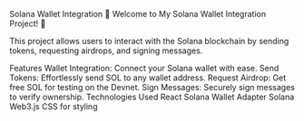 Solana Wallet Integration
🚀 Welcome to My Solana Wallet Integration Project! 🎉

This project allows users to interact with the Solana blockchain by sending tokens, requesting airdrops, and signing messages.

Features
Wallet Integration: Connect your Solana wallet with ease.
Send Tokens: Effortlessly send SOL to any wallet address.
Request Airdrop: Get free SOL for testing on the Devnet.
Sign Messages: Securely sign messages to verify ownership.
Technologies Used
React
Solana Wallet Adapter
Solana Web3.js
CSS for styling
